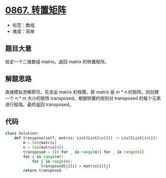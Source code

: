 # [0867. 转置矩阵](https://leetcode-cn.com/problems/transpose-matrix/)

- 标签：数组
- 难度：简单

## 题目大意

给定一个二维数组 matrix。返回 matrix 的转置矩阵。

## 解题思路

直接模拟求解即可。先求出 matrix 的规模。若 matrix 是 m * n 的矩阵。则创建一个 n * m 大小的矩阵 transposed。根据转置的规则对 transposed 的每个元素进行赋值。最终返回 transposed。

## 代码

```Python
class Solution:
    def transpose(self, matrix: List[List[int]]) -> List[List[int]]:
        m = len(matrix)
        n = len(matrix[0])
        transposed = [[0 for _ in range(m)] for _ in range(n)]
        for i in range(m):
            for j in range(n):
                transposed[j][i] = matrix[i][j]
        return transposed
```

